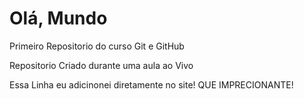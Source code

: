 # Olá, Mundo 
 Primeiro Repositorio do curso Git e GitHub

Repositorio Criado durante uma aula ao Vivo

Essa Linha eu adicinonei diretamente no site! QUE IMPRECIONANTE!
